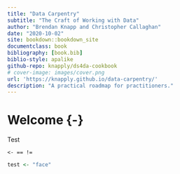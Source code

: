 ```yaml
---
title: "Data Carpentry"
subtitle: "The Craft of Working with Data"
author: "Brendan Knapp and Christopher Callaghan"
date: "2020-10-02"
site: bookdown::bookdown_site
documentclass: book
bibliography: [book.bib]
biblio-style: apalike
github-repo: knapply/ds4da-cookbook
# cover-image: images/cover.png
url: 'https://knapply.github.io/data-carpentry/'
description: "A practical roadmap for practitioners."
---
```






# Welcome {-}

Test 

`<- == !=`


```r
test <- "face"
```

